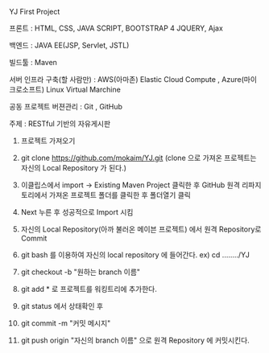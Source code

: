 
YJ First Project

프론트 : HTML, CSS, JAVA SCRIPT, BOOTSTRAP 4
         JQUERY, Ajax

백엔드 : JAVA EE(JSP, Servlet, JSTL)

빌드툴 : Maven

서버 인프라 구축(할 사람만) : AWS(아마존) Elastic Cloud Compute , Azure(마이크로소프트) Linux Virtual Marchine

공동 프로젝트 버젼관리 : Git , GitHub

주제 : RESTful 기반의 자유게시판



1. 프로젝트 가져오기

  1. git clone https://github.com/mokaim/YJ.git (clone 으로 가져온 프로젝트는 자신의 Local Repository 가 된다.)
  2. 이클립스에서 import -> Existing Maven Project 클릭한 후 GitHub 원격 리파지토리에서 가져온 프로젝트 폴더를 클릭한 후 폴더열기 클릭
  3. Next 누른 후 성공적으로 Import 시킴 
  
  
2. 자신의 Local Repository(아까 불러온 메이븐 프로젝트) 에서 원격 Repository로 Commit

  1. git bash 를 이용하여 자신의 local repository 에 들어간다. ex) cd ......../YJ
  2. git checkout -b "원하는 branch 이름"
  3. git add * 로 프로젝트를 워킹트리에 추가한다.
  4. git status 에서 상태확인 후
  5. git commit -m "커밋 메시지"
  6. git push origin "자신의 branch 이름" 으로 원격 Repository 에 커밋시킨다.






